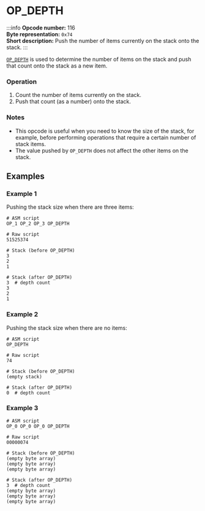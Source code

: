 # OP_DEPTH

:::info
**Opcode number:** 116  
**Byte representation:** `0x74`  
**Short description:** Push the number of items currently on the stack onto the stack.
:::

[`OP_DEPTH`](./OP_DEPTH.md) is used to determine the number of items on the stack and push that count onto the stack as a new item.

### Operation

1. Count the number of items currently on the stack.
2. Push that count (as a number) onto the stack.

### Notes

- This opcode is useful when you need to know the size of the stack, for example, before performing operations that require a certain number of stack items.
- The value pushed by `OP_DEPTH` does not affect the other items on the stack.

## Examples

### Example 1

Pushing the stack size when there are three items:

```shell
# ASM script
OP_1 OP_2 OP_3 OP_DEPTH

# Raw script
51525374

# Stack (before OP_DEPTH)
3
2
1

# Stack (after OP_DEPTH)
3  # depth count
3
2
1
```

### Example 2

Pushing the stack size when there are no items:

```shell
# ASM script
OP_DEPTH

# Raw script
74

# Stack (before OP_DEPTH)
(empty stack)

# Stack (after OP_DEPTH)
0  # depth count
```

### Example 3

```shell
# ASM script
OP_0 OP_0 OP_0 OP_DEPTH

# Raw script
00000074

# Stack (before OP_DEPTH)
(empty byte array)
(empty byte array)
(empty byte array)

# Stack (after OP_DEPTH)
3  # depth count
(empty byte array)
(empty byte array)
(empty byte array)
```
